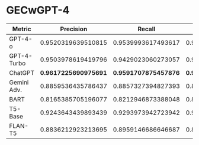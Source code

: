 # GECwGPT-4


| Metric     | **Precision**                | **Recall**                  | **F0.5**                   | **GLEU**                   | **BLEU**                 |
|------------|--------------------------|-------------------------|------------------------|------------------------|------------------------|
| GPT-4-o    | 0.9520319639510815        | 0.9539993617493617       | 0.9520330409627147      | 0.8914353688247131      | 0.9222500840317115      |
| GPT-4-Turbo| 0.9503978619419796        | 0.9429023060273057       | 0.9482833593627418      | **0.8707241686971505**      | 0.9085623173059875      |
| ChatGPT    | **0.9617225690975691**        | **0.9591707875457876**       | **0.9609330186883217**      | 0.9056275270591152      | **0.9338161545917484**      |
| Gemini Adv.| 0.8859536435786437        | 0.8857327394827393       | 0.8854109856036699      | 0.8073919770154471      | 0.8492470626072923      |
| BART       | 0.8165385705196077        | 0.8212946873388048       | 0.8162856037123605      | 0.6371051916148818      | 0.7262575252442839      |
| T5-Base    | 0.9243643439893439        | 0.9293973942723942       | 0.9249682227253463      | 0.819951591440681       | 0.8790120232187739      |
| FLAN-T5    | 0.8836212923213695        | 0.8959146686646687       | 0.8853746361779183      | 0.7738774754559438      | 0.8309665211624712      |
